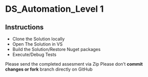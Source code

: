 # DS_Automation_Level 1


## Instructions

+ Clone the Solution locally
+ Open The Solution in VS
+ Build the Solution/Restore Nuget packages
+ Execute/Debug Tests


Please send the completed assesment via Zip
Please don’t **commit changes or fork** branch directly on GitHub



